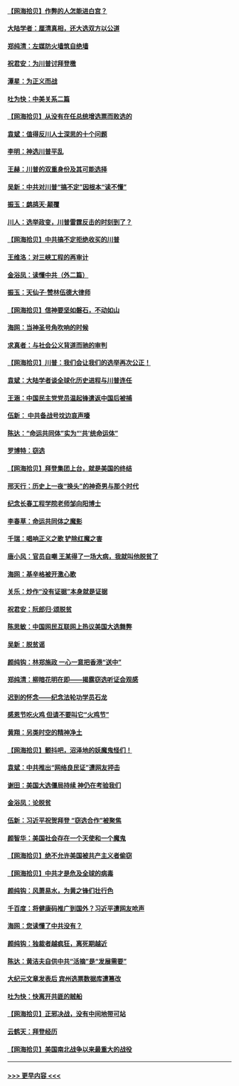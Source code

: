 #### [【网海拾贝】作弊的人怎能进白宫？](../pages/nsc993/n12603546.md?t=12090602) 
#### [大陆学者：厘清真相，还大选双方以公道](../pages/nsc993/n12603475.md?t=12090602) 
#### [郑纯清：左媒防火墙筑自绝墙](../pages/nsc993/n12602226.md?t=12090602) 
#### [祝君安：为川普讨拜登檄](../pages/nsc993/n12602199.md?t=12090602) 
#### [潭星：为正义而战](../pages/nsc993/n12600926.md?t=12090602) 
#### [吐为快：中美关系二篇](../pages/nsc993/n12600908.md?t=12090602) 
#### [【网海拾贝】从没有在任总统增选票而败选的](../pages/nsc993/n12600435.md?t=12090602) 
#### [袁斌：值得反川人士深思的十个问题](../pages/nsc993/n12600332.md?t=12090602) 
#### [李明：神选川普平乱](../pages/nsc993/n12599751.md?t=12090602) 
#### [王赫：川普的双重身份及其可能选择](../pages/nsc993/n12599723.md?t=12090602) 
#### [吴新：中共对川普“搞不定”因根本“读不懂”](../pages/nsc993/n12599502.md?t=12090602) 
#### [振玉：鹧鸪天‧颠覆](../pages/nsc993/n12599494.md?t=12090602) 
#### [川人：选举政变，川普雷霆反击的时刻到了？](../pages/nsc993/n12599291.md?t=12090602) 
#### [【网海拾贝】中共搞不定拒绝收买的川普](../pages/nsc993/n12598955.md?t=12090602) 
#### [王维洛：对三峡工程的再审计](../pages/nsc993/n12598436.md?t=12090602) 
#### [金浴凤：读懂中共（外二篇）](../pages/nsc993/n12597943.md?t=12090602) 
#### [振玉：天仙子‧赞林伍德大律师](../pages/nsc993/n12597929.md?t=12090602) 
#### [【网海拾贝】信神要坚如磐石，不动如山](../pages/nsc993/n12597901.md?t=12090602) 
#### [海网：当神圣号角吹响的时候](../pages/nsc993/n12595891.md?t=12090602) 
#### [求真者：与社会公义背道而驰的审判](../pages/nsc993/n12595868.md?t=12090602) 
#### [【网海拾贝】川普：我们会让我们的选举再次公正！](../pages/nsc993/n12594930.md?t=12090602) 
#### [袁斌：大陆学者谈全球化历史进程与川普连任](../pages/nsc993/n12594690.md?t=12090602) 
#### [王涵：中国民主党党员温起锋遣返中国后被捕](../pages/nsc993/n12594540.md?t=12090602) 
#### [伍新： 中共备战号坟边哀声嚎](../pages/nsc993/n12593086.md?t=12090602) 
#### [陈达：“命运共同体”实为“‘共’统命运体”](../pages/nsc993/n12590865.md?t=12090602) 
#### [罗博特：窃选](../pages/nsc993/n12590619.md?t=12090602) 
#### [【网海拾贝】拜登集团上台，就是美国的终结](../pages/nsc993/n12589725.md?t=12090602) 
#### [邢天行：历史上一夜“换头”的神奇男与那个时代](../pages/nsc993/n12589424.md?t=12090602) 
#### [纪念长春工程学院老师邹向阳博士](../pages/nsc993/n12585390.md?t=12090602) 
#### [李春草：命运共同体之魔影](../pages/nsc993/n12585026.md?t=12090602) 
#### [千瑞：唱响正义之歌 铲除红魔之害](../pages/nsc993/n12585002.md?t=12090602) 
#### [唐小风：官员自嘲 王某得了一场大病，我就叫他脱贫了](../pages/nsc993/n12584981.md?t=12090602) 
#### [海网：基辛格被开激心歌](../pages/nsc993/n12584946.md?t=12090602) 
#### [关乐：炒作“没有证据”本身就是证据](../pages/nsc993/n12583146.md?t=12090602) 
#### [祝君安：阮郎归‧颂脱贫](../pages/nsc993/n12583119.md?t=12090602) 
#### [陈思敏：中国网民互联网上热议美国大选舞弊](../pages/nsc993/n12582845.md?t=12090602) 
#### [吴新：脱贫谣](../pages/nsc993/n12580839.md?t=12090602) 
#### [颜纯钩：林郑施政 一心一意把香港“送中”](../pages/nsc993/n12580805.md?t=12090602) 
#### [郑纯清：柳暗花明在即——揭露窃选听证会观感](../pages/nsc993/n12580795.md?t=12090602) 
#### [迟到的怀念——纪念法轮功学员石龙](../pages/nsc993/n12580245.md?t=12090602) 
#### [感恩节吃火鸡  但请不要叫它“火鸡节”](../pages/nsc993/n12580252.md?t=12090602) 
#### [黄翔：另类时空的精神净土](../pages/nsc993/n12578638.md?t=12090602) 
#### [【网海拾贝】颤抖吧，沼泽地的妖魔鬼怪们！](../pages/nsc993/n12578552.md?t=12090602) 
#### [袁斌：中共推出“网络良民证”遭网友抨击](../pages/nsc993/n12578511.md?t=12090602) 
#### [谢田：美国大选僵局持续 神仍在考验我们](../pages/nsc993/n12577432.md?t=12090602) 
#### [金浴凤：论脱贫](../pages/nsc993/n12576386.md?t=12090602) 
#### [伍新：习近平祝贺拜登 “窃选合作”被聚焦](../pages/nsc993/n12576358.md?t=12090602) 
#### [颜智华：美国社会存在一个天使和一个魔鬼](../pages/nsc993/n12574299.md?t=12090602) 
#### [【网海拾贝】绝不允许美国被共产主义者偷窃](../pages/nsc993/n12573396.md?t=12090602) 
#### [【网海拾贝】中共才是危及全球的病毒](../pages/nsc993/n12571204.md?t=12090602) 
#### [颜纯钩：风萧易水，为黄之锋们壮行色](../pages/nsc993/n12571487.md?t=12090602) 
#### [千百度：将健康码推广到国外？习近平遭网友呛声](../pages/nsc993/n12570808.md?t=12090602) 
#### [海网：您读懂了中共没有？](../pages/nsc993/n12570487.md?t=12090602) 
#### [颜纯钩：独裁者越疯狂，离死期越近](../pages/nsc993/n12569055.md?t=12090602) 
#### [陈达：黄洁夫自供中共“活摘”是“发展需要”](../pages/nsc993/n12568541.md?t=12090602) 
#### [大纪元文章发表后 宾州选票数据库遭篡改](../pages/nsc993/n12568105.md?t=12090602) 
#### [吐为快：快离开共匪的贼船](../pages/nsc993/n12568462.md?t=12090602) 
#### [【网海拾贝】正邪决战，没有中间地带可站](../pages/nsc993/n12568439.md?t=12090602) 
#### [云鹤天：拜登经历](../pages/nsc993/n12567294.md?t=12090602) 
#### [【网海拾贝】美国南北战争以来最重大的战役](../pages/nsc993/n12567247.md?t=12090602) 

----
#### [ >>> 更早内容 <<< ](../indexes/nsc993-earlier.md)
